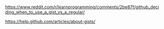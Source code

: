 https://www.reddit.com/r/learnprogramming/comments/2be87f/github_deciding_when_to_use_a_gist_vs_a_regular/

https://help.github.com/articles/about-gists/